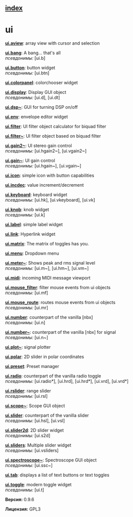 [index](index.html) 
---

# ui




[**ui.aview**](ui.aview.html): array view with cursor and selection 

[**ui.bang**](ui.bang.html): A bang... that&#39;s all <br>
_псевдонимы:_ \[ui.b\]


[**ui.button**](ui.button.html): button widget <br>
_псевдонимы:_ \[ui.btn\]


[**ui.colorpanel**](ui.colorpanel.html): colorchooser widget 

[**ui.display**](ui.display.html): Display GUI object <br>
_псевдонимы:_ \[ui.d\], \[ui.dt\]


[**ui.dsp~**](ui.dsp~.html): GUI for turning DSP on/off 

[**ui.env**](ui.env.html): envelope editor widget 

[**ui.filter**](ui.filter.html): UI filter object calculator for biquad filter 

[**ui.filter~**](ui.filter~.html): UI filter object based on biquad filter 

[**ui.gain2~**](ui.gain2~.html): UI stereo gain control <br>
_псевдонимы:_ \[ui.hgain2~\], \[ui.vgain2~\]


[**ui.gain~**](ui.gain~.html): UI gain control <br>
_псевдонимы:_ \[ui.hgain~\], \[ui.vgain~\]


[**ui.icon**](ui.icon.html): simple icon with button capabilities 

[**ui.incdec**](ui.incdec.html): value increment/decrement 

[**ui.keyboard**](ui.keyboard.html): keyboard widget <br>
_псевдонимы:_ \[ui.hk\], \[ui.vkeyboard\], \[ui.vk\]


[**ui.knob**](ui.knob.html): knob widget <br>
_псевдонимы:_ \[ui.k\]


[**ui.label**](ui.label.html): simple label widget 

[**ui.link**](ui.link.html): Hyperlink widget 

[**ui.matrix**](ui.matrix.html): The matrix of toggles has you. 

[**ui.menu**](ui.menu.html): Dropdown menu 

[**ui.meter~**](ui.meter~.html): Shows peak and rms signal level <br>
_псевдонимы:_ \[ui.m~\], \[ui.hm~\], \[ui.vm~\]


[**ui.midi**](ui.midi.html): incoming MIDI message viewport 

[**ui.mouse_filter**](ui.mouse_filter.html): filter mouse events from ui objects <br>
_псевдонимы:_ \[ui.mf\]


[**ui.mouse_route**](ui.mouse_route.html): routes mouse events from ui objects <br>
_псевдонимы:_ \[ui.mr\]


[**ui.number**](ui.number.html): counterpart of the vanilla [nbx] <br>
_псевдонимы:_ \[ui.n\]


[**ui.number~**](ui.number~.html): counterpart of the vanilla [nbx] for signal <br>
_псевдонимы:_ \[ui.n~\]


[**ui.plot~**](ui.plot~.html): signal plotter 

[**ui.polar**](ui.polar.html): 2D slider in polar coordinates 

[**ui.preset**](ui.preset.html): Preset manager 

[**ui.radio**](ui.radio.html): counterpart of the vanilla radio toggle <br>
_псевдонимы:_ \[ui.radio*\], \[ui.hrd\], \[ui.hrd*\], \[ui.vrd\], \[ui.vrd*\]


[**ui.rslider**](ui.rslider.html): range slider <br>
_псевдонимы:_ \[ui.rsl\]


[**ui.scope~**](ui.scope~.html): Scope GUI object 

[**ui.slider**](ui.slider.html): counterpart of the vanilla slider <br>
_псевдонимы:_ \[ui.hsl\], \[ui.vsl\]


[**ui.slider2d**](ui.slider2d.html): 2D slider widget <br>
_псевдонимы:_ \[ui.s2d\]


[**ui.sliders**](ui.sliders.html): Multiple slider widget <br>
_псевдонимы:_ \[ui.vsliders\]


[**ui.spectroscope~**](ui.spectroscope~.html): Spectroscope GUI object <br>
_псевдонимы:_ \[ui.ssc~\]


[**ui.tab**](ui.tab.html): displays a list of text buttons or text toggles 

[**ui.toggle**](ui.toggle.html): modern toggle widget <br>
_псевдонимы:_ \[ui.t\]



**Версия:** 0.9.6

**Лицензия:** GPL3
